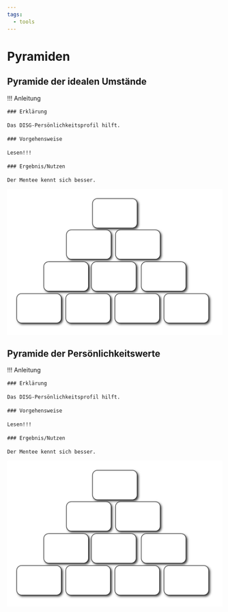 ```yaml
---
tags:
  - tools
---
```


# Pyramiden


## Pyramide der idealen Umstände

!!! Anleitung

    ### Erklärung

    Das DISG-Persönlichkeitsprofil hilft. 

    ### Vorgehensweise

    Lesen!!!

    ### Ergebnis/Nutzen

    Der Mentee kennt sich besser.

![](../assets/pyramide.png)

## Pyramide der Persönlichkeitswerte

!!! Anleitung

    ### Erklärung

    Das DISG-Persönlichkeitsprofil hilft. 

    ### Vorgehensweise

    Lesen!!!

    ### Ergebnis/Nutzen

    Der Mentee kennt sich besser.

![](../assets/pyramide.png)
